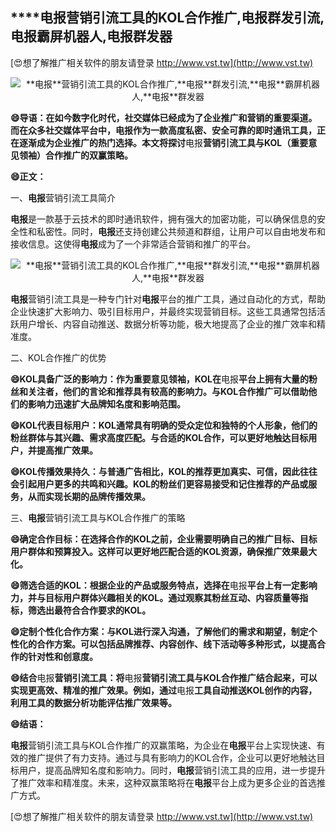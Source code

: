 ## ****电报**营销引流工具的KOL合作推广,**电报**群发引流,**电报**霸屏机器人,**电报**群发器**

[😍想了解推广相关软件的朋友请登录 http://www.vst.tw](http://www.vst.tw)

 <center><img src="https://vst.tw/MP4/tuiguang/png/7.png" alt="**电报**营销引流工具的KOL合作推广,**电报**群发引流,**电报**霸屏机器人,**电报**群发器"></center>

**😄导语：在如今数字化时代，社交媒体已经成为了企业推广和营销的重要渠道。而在众多社交媒体平台中，**电报**作为一款高度私密、安全可靠的即时通讯工具，正在逐渐成为企业推广的热门选择。本文将探讨**电报**营销引流工具与KOL（重要意见领袖）合作推广的双赢策略。**

**😄正文：**

一、**电报**营销引流工具简介

**电报**是一款基于云技术的即时通讯软件，拥有强大的加密功能，可以确保信息的安全性和私密性。同时，**电报**还支持创建公共频道和群组，让用户可以自由地发布和接收信息。这使得**电报**成为了一个非常适合营销和推广的平台。

 <center><img src="https://vst.tw/MP4/tuiguang/png/0.png" alt="**电报**营销引流工具的KOL合作推广,**电报**群发引流,**电报**霸屏机器人,**电报**群发器"></center>

**电报**营销引流工具是一种专门针对**电报**平台的推广工具，通过自动化的方式，帮助企业快速扩大影响力、吸引目标用户，并最终实现营销目标。这些工具通常包括活跃用户增长、内容自动推送、数据分析等功能，极大地提高了企业的推广效率和精准度。

二、KOL合作推广的优势

**😄KOL具备广泛的影响力：作为重要意见领袖，KOL在**电报**平台上拥有大量的粉丝和关注者，他们的言论和推荐具有较高的影响力。与KOL合作推广可以借助他们的影响力迅速扩大品牌知名度和影响范围。**

**😄KOL代表目标用户：KOL通常具有明确的受众定位和独特的个人形象，他们的粉丝群体与其兴趣、需求高度匹配。与合适的KOL合作，可以更好地触达目标用户，并提高推广效果。**

**😄KOL传播效果持久：与普通广告相比，KOL的推荐更加真实、可信，因此往往会引起用户更多的共鸣和兴趣。KOL的粉丝们更容易接受和记住推荐的产品或服务，从而实现长期的品牌传播效果。**

三、**电报**营销引流工具与KOL合作推广的策略

**😄确定合作目标：在选择合作的KOL之前，企业需要明确自己的推广目标、目标用户群体和预算投入。这样可以更好地匹配合适的KOL资源，确保推广效果最大化。**

**😄筛选合适的KOL：根据企业的产品或服务特点，选择在**电报**平台上有一定影响力，并与目标用户群体兴趣相关的KOL。通过观察其粉丝互动、内容质量等指标，筛选出最符合合作要求的KOL。**

**😄定制个性化合作方案：与KOL进行深入沟通，了解他们的需求和期望，制定个性化的合作方案。可以包括品牌推荐、内容创作、线下活动等多种形式，以提高合作的针对性和创意度。**

**😄结合**电报**营销引流工具：将**电报**营销引流工具与KOL合作推广结合起来，可以实现更高效、精准的推广效果。例如，通过**电报**工具自动推送KOL创作的内容，利用工具的数据分析功能评估推广效果等。**

**😄结语：**

**电报**营销引流工具与KOL合作推广的双赢策略，为企业在**电报**平台上实现快速、有效的推广提供了有力支持。通过与具有影响力的KOL合作，企业可以更好地触达目标用户，提高品牌知名度和影响力。同时，**电报**营销引流工具的应用，进一步提升了推广效率和精准度。未来，这种双赢策略将在**电报**平台上成为更多企业的首选推广方式。

[😍想了解推广相关软件的朋友请登录 http://www.vst.tw](http://www.vst.tw)



